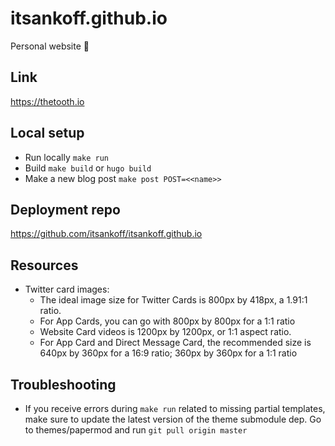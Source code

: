 # itsankoff.github.io

Personal website 🦷

## Link
https://thetooth.io

## Local setup
* Run locally `make run`
* Build `make build` or `hugo build`
* Make a new blog post `make post POST=<<name>>`

## Deployment repo
https://github.com/itsankoff/itsankoff.github.io

## Resources
* Twitter card images:
    * The ideal image size for Twitter Cards is 800px by 418px, a 1.91:1 ratio.
    * For App Cards, you can go with 800px by 800px for a 1:1 ratio
    * Website Card videos is 1200px by 1200px, or 1:1 aspect ratio.
    * For App Card and Direct Message Card, the recommended size is 640px by 360px for a 16:9 ratio; 360px by 360px for a 1:1 ratio

## Troubleshooting
* If you receive errors during `make run` related to missing partial templates, make sure
    to update the latest version of the theme submodule dep. Go to themes/papermod and
    run `git pull origin master`
